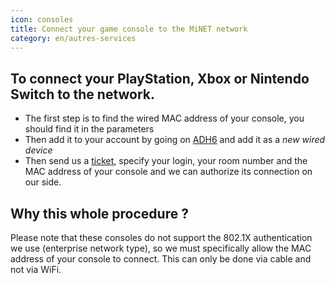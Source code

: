 ```yaml
---
icon: consoles
title: Connect your game console to the MiNET network
category: en/autres-services
---
```


## To connect your PlayStation, Xbox or Nintendo Switch to the network.

- The first step is to find the wired MAC address of your console, you should find it in the parameters
- Then add it to your account by going on [ADH6](https://adh6.minet.net/) and add it as a  *new wired device*
- Then send us a [ticket](https://tickets.minet.net/), specify your login, your room number and the MAC address of your console and we can authorize its connection on our side.

## Why this whole procedure ?

Please note that these consoles do not support the 802.1X authentication we use (enterprise network type), so we must specifically allow the MAC address of your console to connect. This can only be done via cable and not via WiFi.